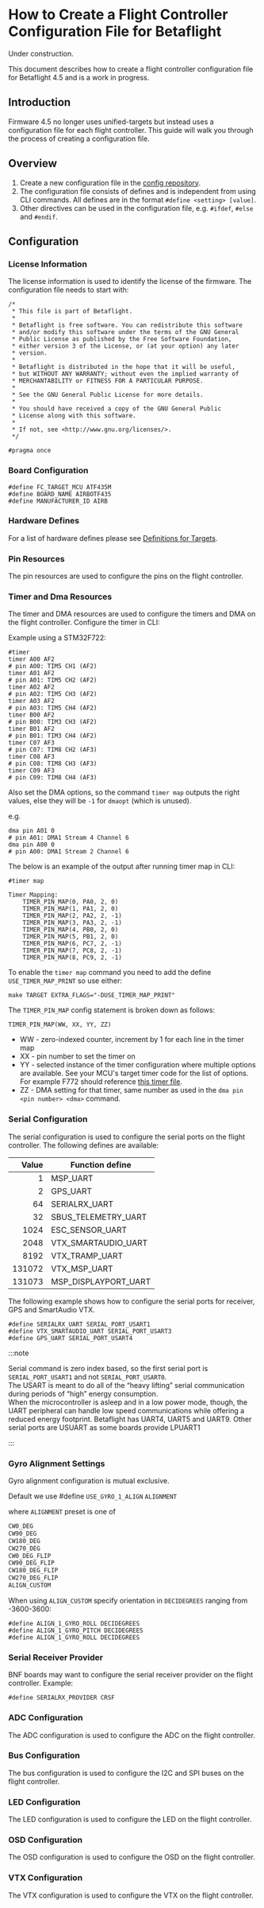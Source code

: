 # How to Create a Flight Controller Configuration File for Betaflight

Under construction.

This document describes how to create a flight controller configuration file for Betaflight 4.5 and is a work in progress.

## Introduction

Firmware 4.5 no longer uses unified-targets but instead uses a configuration file for each flight controller.
This guide will walk you through the process of creating a configuration file.

## Overview

1. Create a new configuration file in the [config repository](https://github.com/betaflight/config).
2. The configuration file consists of defines and is independent from using CLI commands. All defines are in the format `#define <setting> [value]`.
3. Other directives can be used in the configuration file, e.g. `#ifdef`, `#else` and `#endif`.

## Configuration

### License Information

The license information is used to identify the license of the firmware. The configuration file needs to start with:

```
/*
 * This file is part of Betaflight.
 *
 * Betaflight is free software. You can redistribute this software
 * and/or modify this software under the terms of the GNU General
 * Public License as published by the Free Software Foundation,
 * either version 3 of the License, or (at your option) any later
 * version.
 *
 * Betaflight is distributed in the hope that it will be useful,
 * but WITHOUT ANY WARRANTY; without even the implied warranty of
 * MERCHANTABILITY or FITNESS FOR A PARTICULAR PURPOSE.
 *
 * See the GNU General Public License for more details.
 *
 * You should have received a copy of the GNU General Public
 * License along with this software.
 *
 * If not, see <http://www.gnu.org/licenses/>.
 */

#pragma once

```

### Board Configuration

```
#define FC_TARGET_MCU ATF435M
#define BOARD_NAME AIRBOTF435
#define MANUFACTURER_ID AIRB
```

### Hardware Defines

For a list of hardware defines please see [Definitions for Targets](manufacturer-design-guidelines.md#42-definitions-for-targets).

### Pin Resources

The pin resources are used to configure the pins on the flight controller.

### Timer and Dma Resources

The timer and DMA resources are used to configure the timers and DMA on the flight controller.
Configure the timer in CLI:

Example using a STM32F722:

```
#timer
timer A00 AF2
# pin A00: TIM5 CH1 (AF2)
timer A01 AF2
# pin A01: TIM5 CH2 (AF2)
timer A02 AF2
# pin A02: TIM5 CH3 (AF2)
timer A03 AF2
# pin A03: TIM5 CH4 (AF2)
timer B00 AF2
# pin B00: TIM3 CH3 (AF2)
timer B01 AF2
# pin B01: TIM3 CH4 (AF2)
timer C07 AF3
# pin C07: TIM8 CH2 (AF3)
timer C08 AF3
# pin C08: TIM8 CH3 (AF3)
timer C09 AF3
# pin C09: TIM8 CH4 (AF3)
```

Also set the DMA options, so the command `timer map` outputs the right values, else they will be `-1` for `dmaopt` (which is unused).

e.g.

```
dma pin A01 0
# pin A01: DMA1 Stream 4 Channel 6
dma pin A00 0
# pin A00: DMA1 Stream 2 Channel 6
```

The below is an example of the output after running timer map in CLI:

```
#timer map

Timer Mapping:
    TIMER_PIN_MAP(0, PA0, 2, 0)
    TIMER_PIN_MAP(1, PA1, 2, 0)
    TIMER_PIN_MAP(2, PA2, 2, -1)
    TIMER_PIN_MAP(3, PA3, 2, -1)
    TIMER_PIN_MAP(4, PB0, 2, 0)
    TIMER_PIN_MAP(5, PB1, 2, 0)
    TIMER_PIN_MAP(6, PC7, 2, -1)
    TIMER_PIN_MAP(7, PC8, 2, -1)
    TIMER_PIN_MAP(8, PC9, 2, -1)
```

To enable the `timer map` command you need to add the define `USE_TIMER_MAP_PRINT` so use either:

```
make TARGET EXTRA_FLAGS="-DUSE_TIMER_MAP_PRINT"
```

The `TIMER_PIN_MAP` config statement is broken down as follows:

`TIMER_PIN_MAP(WW, XX, YY, ZZ)`

- WW - zero-indexed counter, increment by 1 for each line in the timer map
- XX - pin number to set the timer on
- YY - selected instance of the timer configuration where multiple options are available. See your MCU's target timer code for the list of options. For example F772 should reference [this timer file](https://github.com/betaflight/betaflight/blob/master/src/platform/STM32/timer_stm32f7xx.c).
- ZZ - DMA setting for that timer, same number as used in the `dma pin <pin number> <dma>` command.

### Serial Configuration

The serial configuration is used to configure the serial ports on the flight controller. The following defines are available:

|  Value | Function define      |
| -----: | -------------------- |
|      1 | MSP_UART             |
|      2 | GPS_UART             |
|     64 | SERIALRX_UART        |
|     32 | SBUS_TELEMETRY_UART  |
|   1024 | ESC_SENSOR_UART      |
|   2048 | VTX_SMARTAUDIO_UART  |
|   8192 | VTX_TRAMP_UART       |
| 131072 | VTX_MSP_UART         |
| 131073 | MSP_DISPLAYPORT_UART |

The following example shows how to configure the serial ports for receiver, GPS and SmartAudio VTX.

```
#define SERIALRX_UART SERIAL_PORT_USART1
#define VTX_SMARTAUDIO_UART SERIAL_PORT_USART3
#define GPS_UART SERIAL_PORT_USART4
```

:::note

Serial command is zero index based, so the first serial port is `SERIAL_PORT_USART1` and not `SERIAL_PORT_USART0`.
<br />
The USART is meant to do all of the “heavy lifting” serial communication during periods of “high” energy consumption.
<br />
When the microcontroller is asleep and in a low power mode, though, the UART peripheral can handle low speed communications while offering a reduced energy footprint. Betaflight has UART4, UART5 and UART9. Other serial ports are USUART as some boards provide LPUART1

:::

### Gyro Alignment Settings

Gyro alignment configuration is mutual exclusive.

Default we use #define `USE_GYRO_1_ALIGN` `ALIGNMENT`

where `ALIGNMENT` preset is one of
```bash
CW0_DEG
CW90_DEG
CW180_DEG
CW270_DEG
CW0_DEG_FLIP
CW90_DEG_FLIP
CW180_DEG_FLIP
CW270_DEG_FLIP
ALIGN_CUSTOM
```

When using `ALIGN_CUSTOM` specify orientation in `DECIDEGREES` ranging from -3600-3600:

```
#define ALIGN_1_GYRO_ROLL DECIDEGREES
#define ALIGN_1_GYRO_PITCH DECIDEGREES
#define ALIGN_1_GYRO_ROLL DECIDEGREES
```

### Serial Receiver Provider

BNF boards may want to configure the serial receiver provider on the flight controller. Example:

```
#define SERIALRX_PROVIDER CRSF
```

### ADC Configuration

The ADC configuration is used to configure the ADC on the flight controller.

### Bus Configuration

The bus configuration is used to configure the I2C and SPI buses on the flight controller.

### LED Configuration

The LED configuration is used to configure the LED on the flight controller.

### OSD Configuration

The OSD configuration is used to configure the OSD on the flight controller.

### VTX Configuration

The VTX configuration is used to configure the VTX on the flight controller.
